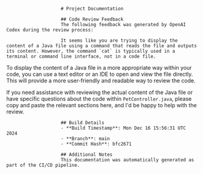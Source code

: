                         # Project Documentation
                        
                        ## Code Review Feedback
                        The following feedback was generated by OpenAI Codex during the review process:
                        
                        It seems like you are trying to display the content of a Java file using a command that reads the file and outputs its content. However, the command `cat` is typically used in a terminal or command line interface, not in a code file.

To display the content of a Java file in a more appropriate way within your code, you can use a text editor or an IDE to open and view the file directly. This will provide a more user-friendly and readable way to review the code.

If you need assistance with reviewing the actual content of the Java file or have specific questions about the code within `PetController.java`, please copy and paste the relevant sections here, and I'd be happy to help with the review.
                        
                        ## Build Details
                        - **Build Timestamp**: Mon Dec 16 15:56:31 UTC 2024
                        - **Branch**: main
                        - **Commit Hash**: bfc2671
                        
                        ## Additional Notes
                        This documentation was automatically generated as part of the CI/CD pipeline.
                    